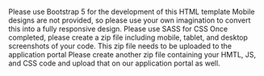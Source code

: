 
Please use Bootstrap 5 for the development of this HTML template
Mobile designs are not provided, so please use your own imagination to convert this into a fully responsive design.
Please use SASS for CSS
Once completed, please create a zip file including mobile, tablet, and desktop screenshots of your code. This zip file needs to be uploaded to the application portal
Please create another zip file containing your HMTL, JS, and CSS code and upload that on our application portal as well. 
